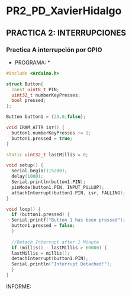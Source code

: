 # PR2_PD_XavierHidalgo

## PRACTICA 2: INTERRUPCIONES

### Practica A interrupción por GPIO


* PROGRAMA: *

``` cpp
#include <Arduino.h>

struct Button{
  const uint8_t PIN;
  uint32_t numberKeyPresses;
  bool pressed;
};

Button button1 = {23,0,false};

void IRAM_ATTR isr() {
  button1.numberKeyPresses += 1;
  button1.pressed = true;
}

static uint32_t lastMillis = 0;

void setup() {
  Serial.begin(115200);
  delay(1000);
  Serial.println(button1.PIN);
  pinMode(button1.PIN, INPUT_PULLUP);
  attachInterrupt(button1.PIN, isr, FALLING);
}

void loop() {
  if (button1.pressed) {
  Serial.printf("Button 1 has been pressed");
  button1.pressed = false;
  }
  
  //Detach Interrupt after 1 Minute
  if (millis() - lastMillis > 60000) {
  lastMillis = millis();
  detachInterrupt(button1.PIN);
  Serial.println("Interrupt Detached!");
  }
}
```

INFORME:

